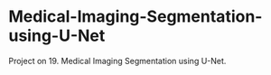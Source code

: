 # Medical-Imaging-Segmentation-using-U-Net
Project on 19. Medical Imaging Segmentation using U-Net.
